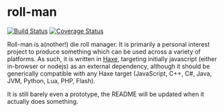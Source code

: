 # roll-man

[![Build Status](https://drone.thomaslucas.co.uk/api/badges/tom/roll-man/status.svg)](https://drone.thomaslucas.co.uk/tom/roll-man)
[![Coverage Status](https://minio.thomaslucas.co.uk/roll-man/coverage/badge.svg)](https://drone.thomaslucas.co.uk/tom/roll-man)

Roll-man is a(nother!) die roll manager. It is primarily a personal interest project to produce something which can be used across a variety of platforms. As such, it is written in [Haxe](https://haxe.org), targeting initially javascript (either in-browser or nodejs) as an external dependency, although it should be generically compatible with any Haxe target (JavaScript, C++, C#, Java, JVM, Python, Lua, PHP, Flash).

It is still barely even a prototype, the README will be updated when it actually does something.